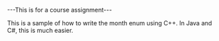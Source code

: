 ---This is for a course assignment---

This is a sample of how to write the month enum using C++. In Java and C#, this is much easier.
